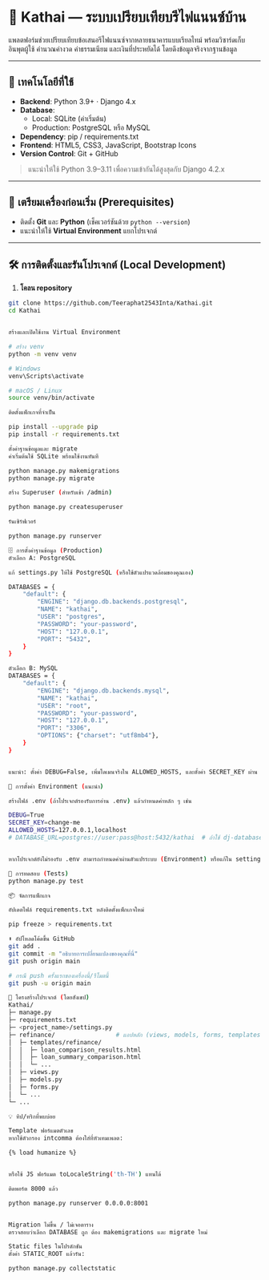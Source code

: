 # 🏦 Kathai — ระบบเปรียบเทียบรีไฟแนนซ์บ้าน

แพลตฟอร์มช่วยเปรียบเทียบข้อเสนอรีไฟแนนซ์จากหลายธนาคารแบบเรียลไทม์ พร้อมวิซาร์ดเก็บอินพุตผู้ใช้ คำนวณค่างวด ค่าธรรมเนียม และเงินที่ประหยัดได้ โดยดึงข้อมูลจริงจากฐานข้อมูล 

---

## 🚀 เทคโนโลยีที่ใช้

- **Backend**: Python 3.9+ · Django 4.x  
- **Database**: 
  - Local: SQLite (ค่าเริ่มต้น)
  - Production: PostgreSQL หรือ MySQL
- **Dependency**: pip / requirements.txt  
- **Frontend**: HTML5, CSS3, JavaScript, Bootstrap Icons  
- **Version Control**: Git + GitHub

> แนะนำให้ใช้ Python 3.9–3.11 เพื่อความเข้ากันได้สูงสุดกับ Django 4.2.x

---

## 🧰 เตรียมเครื่องก่อนเริ่ม (Prerequisites)

- ติดตั้ง **Git** และ **Python** (เช็คเวอร์ชันด้วย `python --version`)
- แนะนำให้ใช้ **Virtual Environment** แยกโปรเจกต์

---

## 🛠️ การติดตั้งและรันโปรเจกต์ (Local Development)

1) **โคลน repository**
```bash
git clone https://github.com/Teeraphat2543Inta/Kathai.git
cd Kathai


สร้างและเปิดใช้งาน Virtual Environment

# สร้าง venv
python -m venv venv

# Windows
venv\Scripts\activate

# macOS / Linux
source venv/bin/activate

ติดตั้งแพ็กเกจที่จำเป็น

pip install --upgrade pip
pip install -r requirements.txt

ตั้งค่าฐานข้อมูลและ migrate
ค่าเริ่มต้นใช้ SQLite พร้อมใช้งานทันที

python manage.py makemigrations
python manage.py migrate

สร้าง Superuser (สำหรับเข้า /admin)

python manage.py createsuperuser

รันเซิร์ฟเวอร์

python manage.py runserver

🗄️ การตั้งค่าฐานข้อมูล (Production)
ตัวเลือก A: PostgreSQL

แก้ settings.py ให้ใช้ PostgreSQL (หรือใช้ตัวแปรแวดล้อมของคุณเอง)

DATABASES = {
    "default": {
        "ENGINE": "django.db.backends.postgresql",
        "NAME": "kathai",
        "USER": "postgres",
        "PASSWORD": "your-password",
        "HOST": "127.0.0.1",
        "PORT": "5432",
    }
}

ตัวเลือก B: MySQL
DATABASES = {
    "default": {
        "ENGINE": "django.db.backends.mysql",
        "NAME": "kathai",
        "USER": "root",
        "PASSWORD": "your-password",
        "HOST": "127.0.0.1",
        "PORT": "3306",
        "OPTIONS": {"charset": "utf8mb4"},
    }
}


แนะนำ: ตั้งค่า DEBUG=False, เพิ่มโดเมนจริงใน ALLOWED_HOSTS, และตั้งค่า SECRET_KEY ผ่าน Environment Variable ในโปรดักชัน

🔐 การตั้งค่า Environment (แนะนำ)

สร้างไฟล์ .env (ถ้าโปรเจกต์รองรับการอ่าน .env) แล้วกำหนดค่าหลัก ๆ เช่น

DEBUG=True
SECRET_KEY=change-me
ALLOWED_HOSTS=127.0.0.1,localhost
# DATABASE_URL=postgres://user:pass@host:5432/kathai  # ถ้าใช้ dj-database-url


หากโปรเจกต์ยังไม่รองรับ .env สามารถกำหนดค่าผ่านตัวแปรระบบ (Environment) หรือแก้ใน settings.py ได้โดยตรง

🧪 การทดสอบ (Tests)
python manage.py test

📦 จัดการแพ็กเกจ

อัปเดตไฟล์ requirements.txt หลังติดตั้งแพ็กเกจใหม่

pip freeze > requirements.txt

⬆️ อัปโหลดโค้ดขึ้น GitHub
git add .
git commit -m "อธิบายการเปลี่ยนแปลงของคุณที่นี่"
git push origin main

# กรณี push ครั้งแรกของเครื่องนี้/รีโมตนี้
git push -u origin main

🧭 โครงสร้างโปรเจกต์ (โดยสังเขป)
Kathai/
├─ manage.py
├─ requirements.txt
├─ <project_name>/settings.py
├─ refinance/                 # แอปหลัก (views, models, forms, templates)
│  ├─ templates/refinance/
│  │  ├─ loan_comparison_results.html
│  │  ├─ loan_summary_comparison.html
│  │  └─ ...
│  ├─ views.py
│  ├─ models.py
│  ├─ forms.py
│  └─ ...
└─ ...

💡 ทิป/ทริกที่พบบ่อย

Template ฟอร์แมตตัวเลข
หากใช้ตัวกรอง intcomma ต้องใส่ที่หัวเทมเพลต:

{% load humanize %}


หรือใช้ JS ฟอร์แมต toLocaleString('th-TH') แทนได้

ติดพอร์ต 8000 แล้ว

python manage.py runserver 0.0.0.0:8001


Migration ไม่ขึ้น / ไม่เจอตาราง
ตรวจสอบว่าเลือก DATABASE ถูก ต้อง makemigrations และ migrate ใหม่

Static files ในโปรดักชัน
ตั้งค่า STATIC_ROOT แล้วรัน:

python manage.py collectstatic
